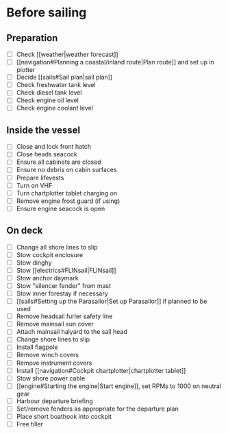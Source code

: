 # Before sailing

## Preparation

- [ ] Check [[weather|weather forecast]]
- [ ] [[navigation#Planning a coastal/inland route|Plan route]] and set up in plotter
- [ ] Decide [[sails#Sail plan|sail plan]]
- [ ] Check freshwater tank level
- [ ] Check diesel tank level
- [ ] Check engine oil level
- [ ] Check engine coolant level

## Inside the vessel

* [ ] Close and lock front hatch
* [ ] Close heads seacock
* [ ] Ensure all cabinets are closed
* [ ] Ensure no debris on cabin surfaces
* [ ] Prepare lifevests
* [ ] Turn on VHF
* [ ] Turn chartplotter tablet charging on
* [ ] Remove engine frost guard (if using)
* [ ] Ensure engine seacock is open

## On deck

- [ ] Change all shore lines to slip
- [ ] Stow cockpit enclosure
- [ ] Stow dinghy
- [ ] Stow [[electrics#FLINsail|FLINsail]]
- [ ] Stow anchor daymark
- [ ] Stow "silencer fender" from mast
- [ ] Stow inner forestay if necessary
- [ ] [[sails#Setting up the Parasailor|Set up Parasailor]] if planned to be used
- [ ] Remove headsail furler safety line
- [ ] Remove mainsail sun cover
- [ ] Attach mainsail halyard to the sail head
- [ ] Change shore lines to slip
- [ ] Install flagpole
- [ ] Remove winch covers
- [ ] Remove instrument covers
- [ ] Install [[navigation#Cockpit chartplotter|chartplotter tablet]]
- [ ] Stow shore power cable
- [ ] [[engine#Starting the engine|Start engine]], set RPMs to 1000 on neutral gear
- [ ] Harbour departure briefing
- [ ] Set/remove fenders as appropriate for the departure plan
- [ ] Place short boathook into cockpit
- [ ] Free tiller